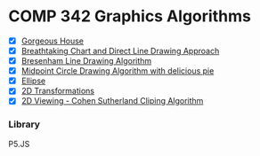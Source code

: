 # COMP 342 Graphics Algorithms

- [x] [Gorgeous House](https://adityathebe.github.io/KU/COMP%20342/Lab1/)
- [x] [Breathtaking Chart and Direct Line Drawing Approach](https://adityathebe.github.io/KU/COMP%20342/Lab2/)
- [x] [Bresenham Line Drawing Algorithm](https://adityathebe.github.io/KU/COMP%20342/Lab3/)
- [x] [Midpoint Circle Drawing Algorithm with delicious pie](https://adityathebe.github.io/KU/COMP%20342/Lab41/)
- [x] [Ellipse](https://adityathebe.github.io/KU/COMP%20342/Lab5/)
- [x] [2D Transformations](https://adityathebe.github.io/KU/COMP%20342/Lab6/)
- [x] [2D Viewing - Cohen Sutherland Cliping Algorithm](https://adityathebe.github.io/KU/COMP%20342/Lab7/)

### Library

P5.JS